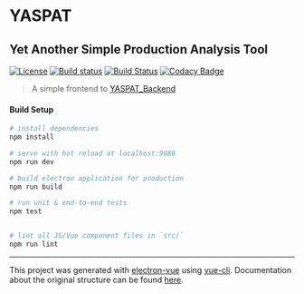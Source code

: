 # YASPAT
## Yet Another Simple Production Analysis Tool
[![License](https://img.shields.io/badge/License-BSD%203--Clause-blue.svg)](https://opensource.org/licenses/BSD-3-Clause) [![Build status](https://ci.appveyor.com/api/projects/status/tk7mq5qr6fa0knle?svg=true)](https://ci.appveyor.com/project/fedelodo/yaspat) [![Build Status](https://travis-ci.com/fedelodo/YASPAT.svg?token=izTXsYs75BQwjDEfsn7b&branch=master)](https://travis-ci.com/fedelodo/YASPAT) [![Codacy Badge](https://api.codacy.com/project/badge/Grade/b4e78313b16d4d03bf6e3b39a8e835ef)](https://www.codacy.com?utm_source=github.com&amp;utm_medium=referral&amp;utm_content=fedelodo/YASPAT&amp;utm_campaign=Badge_Grade) 


> A simple frontend to [YASPAT_Backend](https://github.com/fedelodo/YASPAT_Backend) 

#### Build Setup

``` bash
# install dependencies
npm install

# serve with hot reload at localhost:9080
npm run dev

# build electron application for production
npm run build

# run unit & end-to-end tests
npm test


# lint all JS/Vue component files in `src/`
npm run lint

```

---

This project was generated with [electron-vue](https://github.com/SimulatedGREG/electron-vue) using [vue-cli](https://github.com/vuejs/vue-cli). Documentation about the original structure can be found [here](https://simulatedgreg.gitbooks.io/electron-vue/content/index.html).
